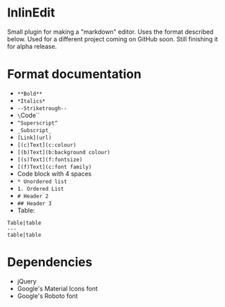 # InlinEdit

Small plugin for making a "markdown" editor. Uses the format described below. Used for a different project coming on GitHub soon. Still finishing it for alpha release.

# Format documentation

* `**Bold**`
* `*Italics*`
* `--Striketrough--`
* `\`Code\``
* `^Superscript^`
* `_Subscript_`
* `[Link](url)`
* `[(c)Text](c:colour)`
* `[(b)Text](b:background colour)`
* `[(s)Text](f:fontsize)`
* `[(f)Text](c:font family)`
* Code block with 4 spaces
* `* Unordered list`
* `1. Ordered List`
* `# Header 2`
* `## Header 3`
* Table:

```
Table|table
---
table|table
```

# Dependencies

* jQuery
* Google's Material Icons font
* Google's Roboto font
